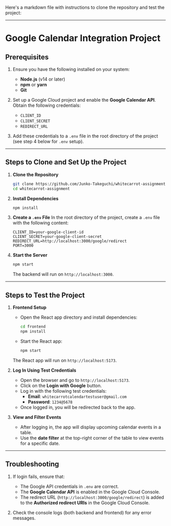 Here's a markdown file with instructions to clone the repository and test the project:

---

# Google Calendar Integration Project

## Prerequisites

1. Ensure you have the following installed on your system:
   - **Node.js** (v14 or later)
   - **npm** or **yarn**
   - **Git**

2. Set up a Google Cloud project and enable the **Google Calendar API**. Obtain the following credentials:
   - `CLIENT_ID`
   - `CLIENT_SECRET`
   - `REDIRECT_URL`

3. Add these credentials to a `.env` file in the root directory of the project (see step 4 below for `.env` setup).

---

## Steps to Clone and Set Up the Project

1. **Clone the Repository**
   ```bash
   git clone https://github.com/Junko-Takeguchi/whitecarrot-assignment.git
   cd whitecarrot-assignment
   ```

2. **Install Dependencies**
   ```bash
   npm install
   ```

3. **Create a `.env` File**
   In the root directory of the project, create a `.env` file with the following content:
   ```env
   CLIENT_ID=your-google-client-id
   CLIENT_SECRET=your-google-client-secret
   REDIRECT_URL=http://localhost:3000/google/redirect
   PORT=3000
   ```

4. **Start the Server**
   ```bash
   npm start
   ```

   The backend will run on `http://localhost:3000`.

---

## Steps to Test the Project

1. **Frontend Setup**
   - Open the React app directory and install dependencies:
     ```bash
     cd frontend
     npm install
     ```
   - Start the React app:
     ```bash
     npm start
     ```

   The React app will run on `http://localhost:5173`.

2. **Log In Using Test Credentials**
   - Open the browser and go to `http://localhost:5173`.
   - Click on the **Login with Google** button.
   - Log in with the following test credentials:
     - **Email**: `whitecarrotcalendartestuser@gmail.com`
     - **Password**: `1234@5678`
   - Once logged in, you will be redirected back to the app.

3. **View and Filter Events**
   - After logging in, the app will display upcoming calendar events in a table.
   - Use the **date filter** at the top-right corner of the table to view events for a specific date.

---

## Troubleshooting

1. If login fails, ensure that:
   - The Google API credentials in `.env` are correct.
   - The **Google Calendar API** is enabled in the Google Cloud Console.
   - The redirect URL (`http://localhost:3000/google/redirect`) is added to the **Authorized redirect URIs** in the Google Cloud Console.

2. Check the console logs (both backend and frontend) for any error messages.

